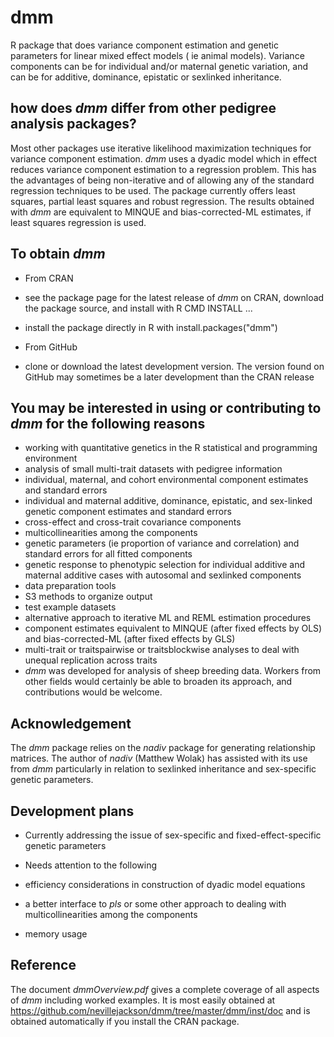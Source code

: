 # dmm #
R package that does variance component estimation and genetic parameters for  linear mixed effect models ( ie animal models). Variance components can be for individual and/or maternal genetic variation, and can be for additive, dominance, epistatic or sexlinked inheritance.

## how does _dmm_ differ from other pedigree analysis packages? ##
Most other packages use iterative likelihood maximization techniques for variance component estimation. _dmm_ uses a dyadic model which in effect reduces variance component estimation to a regression problem. This has the advantages of being non-iterative and of allowing any of the standard regression techniques to be used. The package currently offers least squares, partial least squares and robust regression. The results obtained with _dmm_ are equivalent to MINQUE and bias-corrected-ML estimates, if least squares regression is used.

## To obtain _dmm_ ##
* From CRAN
 * see the package page for the latest release of _dmm_ on CRAN, download the package source, and install with R CMD INSTALL ...
 * install the package directly in R with install.packages("dmm")

* From GitHub
 * clone or download the latest development version. The version found on GitHub may  sometimes be a later development than the CRAN release

## You may be interested in using or contributing to _dmm_ for the following reasons ##

* working  with quantitative genetics in the R statistical and programming environment
* analysis of small multi-trait datasets with pedigree information
* individual, maternal, and cohort environmental component estimates and standard errors
* individual and maternal additive, dominance, epistatic, and sex-linked genetic component estimates and standard errors
* cross-effect and cross-trait covariance components
* multicollinearities among the components
* genetic parameters (ie proportion of variance and correlation) and standard errors for all fitted components
* genetic response to phenotypic selection for individual additive and maternal additive cases with autosomal and sexlinked components
* data preparation tools
* S3 methods to organize output
* test example datasets
* alternative approach to iterative ML and REML estimation procedures
* component estimates equivalent to MINQUE (after fixed effects by OLS) and bias-corrected-ML (after fixed effects by GLS)
* multi-trait or traitspairwise or traitsblockwise analyses to deal with unequal replication across traits
* _dmm_ was developed for analysis of sheep breeding data. Workers from other fields would certainly be able to broaden its approach, and contributions would be welcome.

## Acknowledgement ##
The _dmm_ package relies on the _nadiv_ package for generating relationship matrices. The author of _nadiv_  (Matthew Wolak) has assisted with its use from _dmm_ particularly in relation to sexlinked inheritance and sex-specific genetic parameters.

## Development plans ##

* Currently addressing the issue of sex-specific and fixed-effect-specific genetic parameters 

* Needs attention to the following
 * efficiency considerations in construction of dyadic model equations
 * a better interface to _pls_ or some other approach to dealing with multicollinearities among the components
 * memory usage

## Reference ##
The document _dmmOverview.pdf_ gives a complete coverage of all aspects of _dmm_ including worked examples. It is most easily obtained at 
https://github.com/nevillejackson/dmm/tree/master/dmm/inst/doc
and is obtained automatically if you install the CRAN package.
